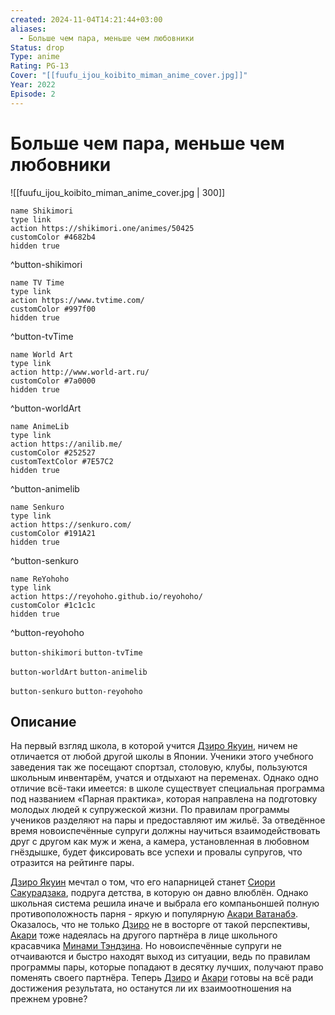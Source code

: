 ```yaml
---
created: 2024-11-04T14:21:44+03:00
aliases:
  - Больше чем пара, меньше чем любовники
Status: drop
Type: anime
Rating: PG-13
Cover: "[[fuufu_ijou_koibito_miman_anime_cover.jpg]]"
Year: 2022
Episode: 2
---
```


# Больше чем пара, меньше чем любовники

![[fuufu_ijou_koibito_miman_anime_cover.jpg | 300]]

```button
name Shikimori
type link
action https://shikimori.one/animes/50425
customColor #4682b4
hidden true
```
^button-shikimori

```button
name TV Time
type link
action https://www.tvtime.com/
customColor #997f00
hidden true
```
^button-tvTime

```button
name World Art
type link
action http://www.world-art.ru/
customColor #7a0000
hidden true
```
^button-worldArt

```button
name AnimeLib
type link
action https://anilib.me/
customColor #252527
customTextColor #7E57C2
hidden true
```
^button-animelib

```button
name Senkuro
type link
action https://senkuro.com/
customColor #191A21
hidden true
```
^button-senkuro

```button
name ReYohoho
type link
action https://reyohoho.github.io/reyohoho/
customColor #1c1c1c
hidden true
```
^button-reyohoho

`button-shikimori` `button-tvTime`

`button-worldArt` `button-animelib`

`button-senkuro` `button-reyohoho`

## Описание

На первый взгляд школа, в которой учится [Дзиро Якуин](https://shikimori.one/characters/191320-jirou-yakuin), ничем не отличается от любой другой школы в Японии. Ученики этого учебного заведения так же посещают спортзал, столовую, клубы, пользуются школьным инвентарём, учатся и отдыхают на переменах. Однако одно отличие всё-таки имеется: в школе существует специальная программа под названием «Парная практика», которая направлена на подготовку молодых людей к супружеской жизни. По правилам программы учеников разделяют на пары и предоставляют им жильё. За отведённое время новоиспечённые супруги должны научиться взаимодействовать друг с другом как муж и жена, а камера, установленная в любовном гнёздышке, будет фиксировать все успехи и провалы супругов, что отразится на рейтинге пары.

[Дзиро Якуин](https://shikimori.one/characters/191320-jirou-yakuin) мечтал о том, что его напарницей станет [Сиори Сакурадзака](https://shikimori.one/characters/191319-shiori-sakurazaka), подруга детства, в которую он давно влюблён. Однако школьная система решила иначе и выбрала его компаньоншей полную противоположность парня - яркую и популярную [Акари Ватанабэ](https://shikimori.one/characters/180599-akari-watanabe). Оказалось, что не только [Дзиро](https://shikimori.one/characters/191320-jirou-yakuin) не в восторге от такой перспективы, [Акари](https://shikimori.one/characters/180599-akari-watanabe) тоже надеялась на другого партнёра в лице школьного красавчика [Минами Тэндзина](https://shikimori.one/characters/191321-minami-tenjin). Но новоиспечённые супруги не отчаиваются и быстро находят выход из ситуации, ведь по правилам программы пары, которые попадают в десятку лучших, получают право поменять своего партнёра. Теперь [Дзиро](https://shikimori.one/characters/191320-jirou-yakuin) и [Акари](https://shikimori.one/characters/180599-akari-watanabe) готовы на всё ради достижения результата, но останутся ли их взаимоотношения на прежнем уровне?
